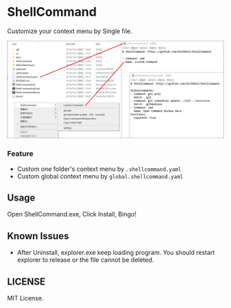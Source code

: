 # ShellCommand

Customize your context menu by Single file.

![](/docs/screenshot.png)

### Feature

- Custom one folder's context menu by `.shellcommand.yaml`
- Custom global context menu by `global.shellcommand.yaml`

## Usage

Open ShellCommand.exe, Click Install, Bingo!

## Known Issues

- After Uninstall, explorer.exe keep loading program. You should restart explorer to release or the file cannot be deleted.

## LICENSE

MIT License.
